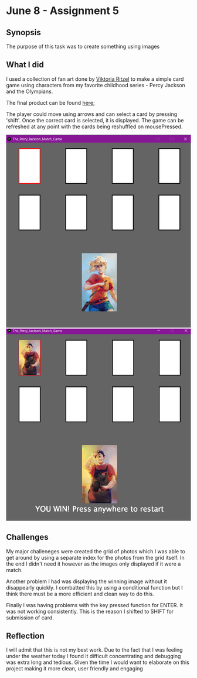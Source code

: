 # June 8 - Assignment 5

## Synopsis

The purpose of this task was to create something using images

## What I did

I used a collection of fan art done by [Viktoria Ritzel](https://riordan.fandom.com/wiki/Viktoria_Ridzel) to make a simple card game using characters from my favorite childhood series - Percy Jackson and the Olympians.

The final product can be found [here](); 

The player could move using arrows and can select a card by pressing 'shift'. Once the correct card is selected, it is displayed. The game can be refreshed at any point with the cards being reshuffled on mousePressed.

![](game1.png)
![](game2.png)

## Challenges

My major challeneges were created the grid of photos which I was able to get around by using a separate index for the photos from the grid itself. In the end I didn't need it however as the images only displayed if it were a match.

Another problem I had was displaying the winning image without it disappearly quickly. I combatted this by using a conditional function but I think there must be a more efficient and clean way to do this. 

Finally I was having problems with the key pressed function for ENTER. It was not working consistently. This is the reason I shifted to SHIFT for submission of card.


## Reflection

I will admit that this is not my best work. Due to the fact that I was feeling under the weather today I found it difficult concentrating and debugging was extra long and tedious. Given the time I would want to elaborate on this project making it more clean, user friendly and engaging
